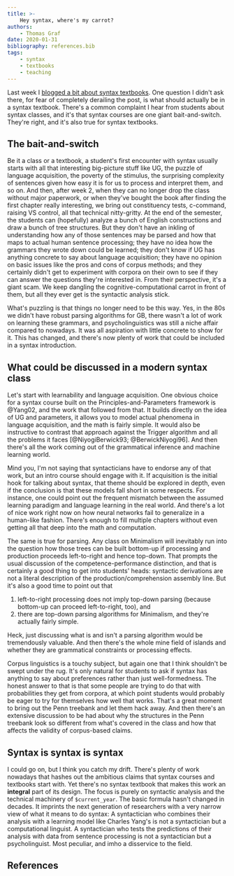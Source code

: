 ```yaml
---
title: >-
    Hey syntax, where's my carrot?
authors:
    - Thomas Graf
date: 2020-01-31
bibliography: references.bib
tags:
    - syntax
    - textbooks
    - teaching
---
```


<!-- START_SUMMARY_BLOCK -->
Last week I [blogged a bit about syntax textbooks]({filename}2020-01-22_graf_syntax-textbooks.md).
One question I didn't ask there, for fear of completely derailing the post, is what should actually be in a syntax textbook.
There's a common complaint I hear from students about syntax classes, and it's that syntax courses are one giant bait-and-switch.
They're right, and it's also true for syntax textbooks.
<!-- END_SUMMARY_BLOCK -->


## The bait-and-switch

Be it a class or a textbook, a student's first encounter with syntax usually starts with all that interesting big-picture stuff like UG, the puzzle of language acquisition, the poverty of the stimulus, the surprising complexity of sentences given how easy it is for us to process and interpret them, and so on.
And then, after week 2, when they can no longer drop the class without major paperwork, or when they've bought the book after finding the first chapter really interesting, we bring out constituency tests, c-command, raising VS control, all that technical nitty-gritty.
At the end of the semester, the students can (hopefully) analyze a bunch of English constructions and draw a bunch of tree structures.
But they don't have an inkling of understanding how any of those sentences may be parsed and how that maps to actual human sentence processing;
they have no idea how the grammars they wrote down could be learned;
they don't know if UG has anything concrete to say about language acquisition;
they have no opinion on basic issues like the pros and cons of corpus methods;
and they certainly didn't get to experiment with corpora on their own to see if they can answer the questions they're interested in.
From their perspective, it's a giant scam.
We keep dangling the cognitive-computational carrot in front of them, but all they ever get is the syntactic analysis stick.

What's puzzling is that things no longer need to be this way.
Yes, in the 80s we didn't have robust parsing algorithms for GB, there wasn't a lot of work on learning these grammars, and psycholinguistics was still a niche affair compared to nowadays.
It was all aspiration with little concrete to show for it.
This has changed, and there's now plenty of work that could be included in a syntax introduction.


## What could be discussed in a modern syntax class

Let's start with learnability and language acquisition.
One obvious choice for a syntax course built on the Principles-and-Parameters framework is @Yang02, and the work that followed from that.
It builds directly on the idea of UG and parameters, it allows you to model actual phenomena in language acquisition, and the math is fairly simple.
It would also be instructive to contrast that approach against the Trigger algorithm and all the problems it faces [@NiyogiBerwick93; @BerwickNiyogi96].
And then there's all the work coming out of the grammatical inference and machine learning world.

Mind you, I'm not saying that syntacticians have to endorse any of that work, but an intro course should engage with it.
If acquisition is the initial hook for talking about syntax, that theme should be explored in depth, even if the conclusion is that these models fall short in some respects.
For instance, one could point out the frequent mismatch between the assumed learning paradigm and language learning in the real world.
And there's a lot of nice work right now on how neural networks fail to generalize in a human-like fashion.
There's enough to fill multiple chapters without even getting all that deep into the math and computation.

The same is true for parsing.
Any class on Minimalism will inevitably run into the question how those trees can be built bottom-up if processing and production proceeds left-to-right and hence top-down.
That prompts the usual discussion of the competence-performance distinction, and that is certainly a good thing to get into students' heads: syntactic derivations  are not a literal description of the production/comprehension assembly line.
But it's also a good time to point out that

1. left-to-right processing does not imply top-down parsing (because bottom-up can proceed left-to-right, too), and
1. there are top-down parsing algorithms for Minimalism, and they're actually fairly simple.

Heck, just discussing what is and isn't a parsing algorithm would be tremendously valuable.
And then there's the whole mine field of islands and whether they are grammatical constraints or processing effects.

Corpus linguistics is a touchy subject, but again one that I think shouldn't be swept under the rug.
It's only natural for students to ask if syntax has anything to say about preferences rather than just well-formedness.
The honest answer to that is that some people are trying to do that with probabilities they get from corpora, at which point students would probably be eager to try for themselves how well that works.
That's a great moment to bring out the Penn treebank and let them hack away.
And then there's an extensive discussion to be had about why the structures in the Penn treebank look so different from what's covered in the class and how that affects the validity of corpus-based claims.


## Syntax is syntax is syntax

I could go on, but I think you catch my drift.
There's plenty of work nowadays that hashes out the ambitious claims that syntax courses and textbooks start with.
Yet there's no syntax textbook that makes this work an **integral** part of its design.
The focus is purely on syntactic analysis and the technical machinery of `$current_year`.
The basic formula hasn't changed in decades.
It imprints the next generation of researchers with a very narrow view of what it means to do syntax:
A syntactician who combines their analysis with a learning model like Charles Yang's is not a syntactician but a computational linguist.
A syntactician who tests the predictions of their analysis with data from sentence processing is not a syntactician but a psycholinguist.
Most peculiar, and imho a disservice to the field. 


## References

